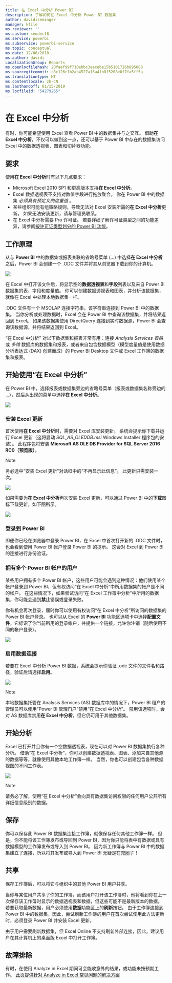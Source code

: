 ```yaml
---
title: 在 Excel 中分析 Power BI
description: 了解如何在 Excel 中分析 Power BI 数据集
author: davidiseminger
manager: kfile
ms.reviewer: ''
ms.custom: seodec18
ms.service: powerbi
ms.subservice: powerbi-service
ms.topic: conceptual
ms.date: 12/06/2018
ms.author: davidi
LocalizationGroup: Reports
ms.openlocfilehash: 20faef99f710ebbc3eacebe15b5101726b895688
ms.sourcegitcommit: c8c126c1b2ab4527a16a4fb8f5208e0f7fa5ff5a
ms.translationtype: HT
ms.contentlocale: zh-CN
ms.lasthandoff: 01/15/2019
ms.locfileid: "54279265"
---
```

# <a name="analyze-in-excel"></a>在 Excel 中分析
有时，你可能希望使用 Excel 查看 Power BI 中的数据集并与之交互。 借助**在 Excel 中分析**，不仅可以做到这一点，还可以基于 Power BI 中存在的数据集访问 Excel 中的数据透视表、图表和切片器功能。

## <a name="requirements"></a>要求
使用**在 Excel 中分析**时有以下几点要求：

* Microsoft Excel 2010 SP1 和更高版本支持**在 Excel 中分析**。
* Excel 数据透视表不支持对数值字段进行拖放聚合。 你在 Power BI 中的数据集 *必须具有预定义的度量值* 。
* 某些组织可能有组策略规则，导致无法对 Excel 安装所需的**在 Excel 中分析**更新。 如果无法安装更新，请与管理员联系。
* 在 Excel 中分析需要 Pro 许可证。 若要详细了解许可证类型之间的功能差异，请参阅[按许可证类型划分的 Power BI 功能](service-features-license-type.md)。 

## <a name="how-does-it-work"></a>工作原理
从与 **Power BI** 中的数据集或报表关联的省略号菜单 (…) 中选择**在 Excel 中分析**之后，Power BI 会创建一个 .ODC 文件并将其从浏览器下载到你的计算机。

![](media/service-analyze-in-excel/power-bi-analyze-in-excel.png)

在 Excel 中打开该文件后，将显示空的**数据透视表**和**字段**列表以及来自 Power BI 数据集的表、字段和度量值。 你可以创建数据透视表和图表，并分析该数据集，就像在 Excel 中处理本地数据集一样。

.ODC 文件有一个 MSOLAP 连接字符串，该字符串连接到 Power BI 中的数据集。 当你分析或处理数据时，Excel 会在 Power BI 中查询该数据集，并将结果返回到 Excel。 如果该数据集使用 DirectQuery 连接到实时数据源，Power BI 会查询该数据源，并将结果返回到 Excel。

“在 Excel 中分析” 对以下数据集和报表非常有用：连接 *Analysis Services 表格* 或 *多维* 数据库的数据集和报表，或者来自包含数据模型（模型度量值是使用数据分析表达式 (DAX) 创建而成）的 Power BI Desktop 文件或 Excel 工作簿的数据集和报表。

## <a name="get-started-with-analyze-in-excel"></a>开始使用“在 Excel 中分析”
在 Power BI 中，选择报表或数据集旁边的省略号菜单（报表或数据集名称旁边的 ...），然后从出现的菜单中选择**在 Excel 中分析**。

![](media/service-analyze-in-excel/power-bi-analyze-menu.png)

### <a name="install-excel-updates"></a>安装 Excel 更新
首次使用**在 Excel 中分析**时，需要对 Excel 库安装更新。 系统会提示你下载并运行 Excel 更新（这将启动 *SQL_AS_OLEDDB.msi* Windows Installer 程序包的安装）。 此程序包将安装 **Microsoft AS OLE DB Provider for SQL Server 2016 RC0（预览版）**。

> [!NOTE]
> 务必选中“安装 Excel 更新”对话框中的“不再显示此信息”。 此更新只需安装一次。
> 
> 

![](media/service-analyze-in-excel/pbi_anlz_excel_dontshow.png)

如果需要为**在 Excel 中分析**再次安装 Excel 更新，可以通过 Power BI 中的**下载**图标下载更新，如下图所示。

![](media/service-analyze-in-excel/pbi_anlz_excel_download_again.png)

### <a name="sign-in-to-power-bi"></a>登录到 Power BI
即便你已经在浏览器中登录 Power BI，在 Excel 中首次打开新的 .ODC 文件时，也会看到使用 Power BI 帐户登录 Power BI 的提示。 这会对 Excel 到 Power BI 的连接进行身份验证。

### <a name="users-with-multiple-power-bi-accounts"></a>拥有多个 Power BI 帐户的用户
某些用户拥有多个 Power BI 帐户，这些用户可能会遇到这种情况：他们使用某个帐户登录到 Power BI，但有权访问“在 Excel 中分析”中所用数据集的帐户是不同的帐户。 在这些情况下，如果尝试访问“在 Excel 工作簿中分析”中所用的数据集，你可能会遇到**禁止**错误或登录失败。

你有机会再次登录，届时你可以使用有权访问“在 Excel 中分析”所访问的数据集的 Power BI 帐户登录。 也可以从 Excel 的 **Power BI** 功能区选项卡中选择**配置文件**，它标识了你当前所用的登录帐户，并提供一个链接，允许你注销（随后使用不同的帐户登录）。

![](media/service-analyze-in-excel/pbi_anlz_excel_profile.png)

### <a name="enable-data-connections"></a>启用数据连接
若要在 Excel 中分析 Power BI 数据，系统会提示你验证 .odc 文件的文件名和路径，验证后请选择**启用**。

![](media/service-analyze-in-excel/pbi_anlz_excel_enable.png)

> [!NOTE]
> 本地数据集托管在 Analysis Services (AS) 数据库中的情况下，Power BI 租户的管理员可以使用“Power BI 管理门户”禁用“在 Excel 中分析”。 禁用该选项时，会对 AS 数据库禁用**在 Excel 中分析**，但它仍可用于其他数据集。
> 
> 

## <a name="analyze-away"></a>开始分析
Excel 已打开并且你有一个空数据透视表，现在可以对 Power BI 数据集执行各种分析。 借助“在 Excel 中分析”，你可以创建数据透视表、图表、添加来自其他源的数据等等，就像使用其他本地工作簿一样。 当然，你也可以创建包含各种数据视图的不同工作表。

![](media/service-analyze-in-excel/pbi_anlz_excel_chart.png)

> [!NOTE]
> 请务必了解，使用“在 Excel 中分析”会向具有数据集访问权限的任何用户公开所有详细信息级别的数据。
> 
> 

## <a name="save"></a>保存
你可以保存此 Power BI 数据集连接工作簿，就像保存任何其他工作簿一样。 但是，你不能将该工作簿发布或导回到 Power BI，因为你只能将表中有数据或具有数据模型的工作簿发布或导入到 Power BI。 因为新工作簿与 Power BI 中的数据集建立了连接，所以将其发布或导入到 Power BI 无疑是在兜圈子！

## <a name="share"></a>共享
保存工作簿后，可以将它与组织中的其他 Power BI 用户共享。

当你与某位用户共享了你的工作簿，而该用户打开该工作簿时，他将看到你在上一次保存该工作簿时显示的数据透视表和数据，但这些可能不是最新版本的数据。 若要获取最新数据，用户必须使用**数据**功能区上的**刷新**按钮。 由于工作簿连接到 Power BI 中的数据集，因此，尝试刷新工作簿的用户在首次尝试使用此方法更新时，必须登录 Power BI 并安装 Excel 更新。

由于用户需要刷新数据集，但 Excel Online 不支持刷新外部连接，因此，建议用户在其计算机上的桌面版 Excel 中打开工作簿。

## <a name="troubleshooting"></a>故障排除
有时，在使用 Analyze in Excel 期间可会能收意外的结果，或功能未按预期工作。 [此页提供针对 Analyze in Excel 常见问题的解决方案](desktop-troubleshooting-analyze-in-excel.md)